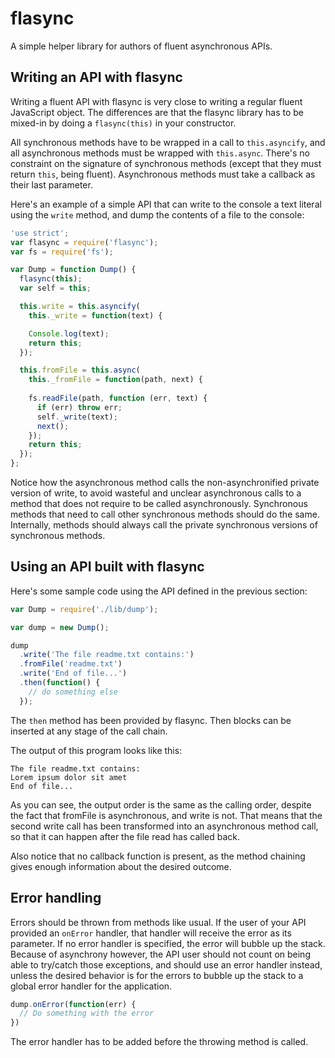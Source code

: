flasync
=======

A simple helper library for authors of fluent asynchronous APIs.

Writing an API with flasync
---------------------------

Writing a fluent API with flasync is very close to writing a regular fluent JavaScript object. The differences are that the flasync library has to be mixed-in by doing a `flasync(this)` in your constructor.

All synchronous methods have to be wrapped in a call to `this.asyncify`, and all asynchronous methods must be wrapped with `this.async`. There's no constraint on the signature of synchronous methods (except that they must return `this`, being fluent). Asynchronous methods must take a callback as their last parameter.

Here's an example of a simple API that can write to the console a text literal using the `write` method, and dump the contents of a file to the console:

```javascript
'use strict';
var flasync = require('flasync');
var fs = require('fs');

var Dump = function Dump() {
  flasync(this);
  var self = this;

  this.write = this.asyncify(
    this._write = function(text) {

    Console.log(text);
    return this;
  });

  this.fromFile = this.async(
    this._fromFile = function(path, next) {
    
    fs.readFile(path, function (err, text) {
      if (err) throw err;
      self._write(text);
      next();
    });
    return this;
  });
};
```

Notice how the asynchronous method calls the non-asynchronified private
version of write, to avoid wasteful and unclear asynchronous calls to a
method that does not require to be called asynchronously. Synchronous
methods that need to call other synchronous methods should do the same.
Internally, methods should always call the private synchronous versions
of synchronous methods.

Using an API built with flasync
-------------------------------

Here's some sample code using the API defined in the previous section:

```javascript
var Dump = require('./lib/dump');

var dump = new Dump();

dump
  .write('The file readme.txt contains:')
  .fromFile('readme.txt')
  .write('End of file...')
  .then(function() {
    // do something else
  });
```

The `then` method has been provided by flasync. Then blocks can be inserted at any stage of the call chain.

The output of this program looks like this:

```
The file readme.txt contains:
Lorem ipsum dolor sit amet
End of file...
```

As you can see, the output order is the same as the calling order, despite the fact that fromFile is asynchronous, and write is not. That means that the second write call has been transformed into an asynchronous method call, so that it can happen after the file read has called back.

Also notice that no callback function is present, as the method chaining gives enough information about the desired outcome.

Error handling
--------------

Errors should be thrown from methods like usual. If the user of your API provided an `onError` handler, that handler will receive the error as its parameter. If no error handler is specified, the error will bubble up the stack. Because of asynchrony however, the API user should not count on being able to try/catch those exceptions, and should use an error handler instead, unless the desired behavior is for the errors to bubble up the stack to a global error handler for the application.

```javascript
dump.onError(function(err) {
  // Do something with the error
})
```

The error handler has to be added before the throwing method is called.
